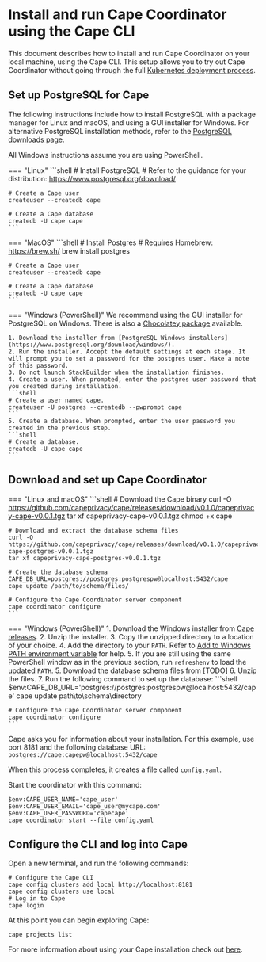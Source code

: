 # Install and run Cape Coordinator using the Cape CLI

This document describes how to install and run Cape Coordinator on your local machine, using the Cape CLI. This setup allows you to try out Cape Coordinator without going through the full [Kubernetes deployment process](/cape-core/coordinator/kubernetes.md).

## Set up PostgreSQL for Cape

The following instructions include how to install PostgreSQL with a package manager for Linux and macOS, and using a GUI installer for Windows. For alternative PostgreSQL installation methods, refer to the [PostgreSQL downloads page](https://www.postgresql.org/download/).

All Windows instructions assume you are using PowerShell.

=== "Linux"
    ```shell
    # Install PostgreSQL
    # Refer to the guidance for your distribution: https://www.postgresql.org/download/

    # Create a Cape user
    createuser --createdb cape

    # Create a Cape database
    createdb -U cape cape
    ```

=== "MacOS"
    ```shell
    # Install Postgres
    # Requires Homebrew: https://brew.sh/
    brew install postgres

    # Create a Cape user
    createuser --createdb cape

    # Create a Cape database
    createdb -U cape cape
    ```

=== "Windows (PowerShell)"
    We recommend using the GUI installer for PostgreSQL on Windows. There is also a [Chocolatey package](https://chocolatey.org/packages/postgresql) available.

    1. Download the installer from [PostgreSQL Windows installers](https://www.postgresql.org/download/windows/).
    2. Run the installer. Accept the default settings at each stage. It will prompt you to set a password for the postgres user. Make a note of this password.
    3. Do not launch StackBuilder when the installation finishes.
    4. Create a user. When prompted, enter the postgres user password that you created during installation.
    ```shell
    # Create a user named cape.
    createuser -U postgres --createdb --pwprompt cape
    ```
    5. Create a database. When prompted, enter the user password you created in the previous step.     
    ```shell
    # Create a database.
    createdb -U cape cape
    ```


## Download and set up Cape Coordinator

=== "Linux and macOS"
    ```shell
    # Download the Cape binary
    curl -O https://github.com/capeprivacy/cape/releases/download/v0.1.0/capeprivacy-cape-v0.0.1.tgz
    tar xf capeprivacy-cape-v0.0.1.tgz
    chmod +x cape

    # Download and extract the database schema files
    curl -O https://github.com/capeprivacy/cape/releases/download/v0.1.0/capeprivacy-cape-postgres-v0.0.1.tgz
    tar xf capeprivacy-cape-postgres-v0.0.1.tgz

    # Create the database schema
    CAPE_DB_URL=postgres://postgres:postgrespw@localhost:5432/cape 
    cape update /path/to/schema/files/

    # Configure the Cape Coordinator server component
    cape coordinator configure
    ```
=== "Windows (PowerShell)"
    1. Download the Windows installer from [Cape releases](https://github.com/capeprivacy/cape/releases).
    2. Unzip the installer.
    3. Copy the unzipped directory to a location of your choice.
    4. Add the directory to your `PATH`. Refer to [Add to Windows PATH environment variable](https://helpdeskgeek.com/windows-10/add-windows-path-environment-variable/) for help.
    5. If you are still using the same PowerShell window as in the previous section, run `refreshenv` to load the updated `PATH`.
    5. Download the database schema files from [TODO]
    6. Unzip the files.
    7. Run the following command to set up the database:
    ```shell
    $env:CAPE_DB_URL='postgres://postgres:postgrespw@localhost:5432/cape' 
    cape update path\to\schema\directory

    # Configure the Cape Coordinator server component
    cape coordinator configure
    ```

Cape asks you for information about your installation. For this example, use port 8181 and the following database URL: `postgres://cape:capepw@localhost:5432/cape`

When this process completes, it creates a file called `config.yaml`. 

Start the coordinator with this command:

```shell
$env:CAPE_USER_NAME='cape_user'
$env:CAPE_USER_EMAIL='cape_user@mycape.com'
$env:CAPE_USER_PASSWORD='capecape'
cape coordinator start --file config.yaml
```

## Configure the CLI and log into Cape

Open a new terminal, and run the following commands:

```shell
# Configure the Cape CLI
cape config clusters add local http://localhost:8181
cape config clusters use local
# Log in to Cape
cape login
```

At this point you can begin exploring Cape:

```shell
cape projects list
```

For more information about using your Cape installation check out [here](https://link.to/more/amazing/docs).
